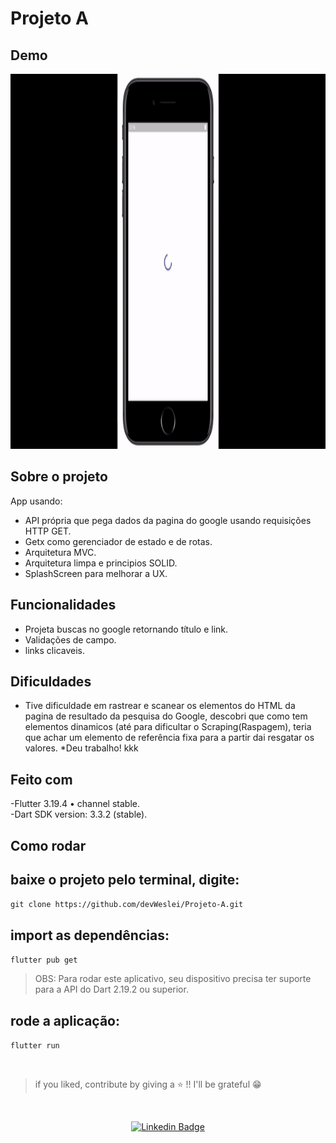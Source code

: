 # Projeto A       

## Demo       
<p align="center">   
  <img alt="Demo" src="https://github.com/devWeslei/Projeto-A/blob/main/lib/assets/demo.gif "min-height="480px" max-height="600px" height="600px">   
</p>

## Sobre o projeto    
App usando:   
- API própria que pega dados da pagina do google usando requisições HTTP GET.     
- Getx como gerenciador de estado e de rotas.   
- Arquitetura MVC.    
- Arquitetura limpa e principios SOLID.  
- SplashScreen para melhorar a UX.
   

## Funcionalidades       
- Projeta buscas no google retornando título e link.       
- Validações de campo.   
- links clicaveis.     

## Dificuldades       
- Tive dificuldade em rastrear e scanear os elementos do HTML da pagina de resultado da pesquisa do Google, descobri que como tem elementos dinamicos (até para dificultar o Scraping(Raspagem), teria que achar um elemento de referência fixa para a partir dai resgatar os valores. *Deu trabalho! kkk     

## Feito com      
-Flutter 3.19.4 • channel stable.   
-Dart SDK version: 3.3.2 (stable).     

## Como rodar    
## baixe o projeto pelo terminal, digite:   
`git clone https://github.com/devWeslei/Projeto-A.git`   

## import as dependências:   
`flutter pub get`   
   
>OBS: Para rodar este aplicativo, seu dispositivo precisa ter suporte para a API do Dart 2.19.2 ou superior.     
   
## rode a aplicação:
`flutter run`   

</br>

>if you liked, contribute by giving a ⭐ !! I'll be grateful 😁      

</br>   
<div align="center">   
  
   [![Linkedin Badge](https://img.shields.io/badge/-weslei%20tiago-292929?style=flat-square&logo=Linkedin&logoColor=white&link=https://www.linkedin.com/in/weslei-tiago-53b47a208/)](https://www.linkedin.com/in/weslei-tiago-53b47a208/)   
  
   </div>
